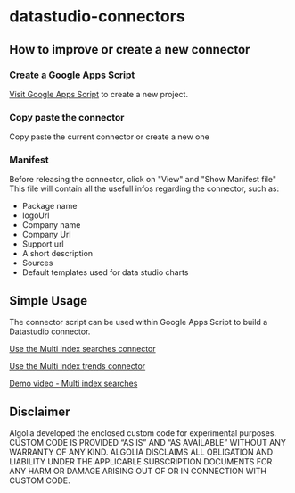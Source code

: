 # datastudio-connectors

## How to improve or create a new connector
### Create a Google Apps Script
[Visit Google Apps Script](https://script.google.com/) to create a new project.

### Copy paste the connector
Copy paste the current connector or create a new one

### Manifest
Before releasing the connector, click on "View" and "Show Manifest file"
This file will contain all the usefull infos regarding the connector, such as:
- Package name
- logoUrl
- Company name
- Company Url
- Support url
- A short description
- Sources
- Default templates used for data studio charts

## Simple Usage
The connector script can be used within Google Apps Script to build a Datastudio connector.

[Use the Multi index searches connector](https://datastudio.google.com/u/0/datasources/create?connectorId=AKfycbzGmBnAubWnJu3tTeemJ_FVE01SktAX2jsbiQXyhWs0NXAld5u9qipYedA4xdM18nEqjA)

[Use the Multi index trends connector](https://datastudio.google.com/u/0/datasources/create?connectorId=AKfycbxtzigBwaAiI2dk4zUFx64SQxZ-re9VoUgm6idEgJticw9MzSRUk3nOAKEcaq8c8jfJVw)

[Demo video - Multi index searches](https://share.getcloudapp.com/xQuA5qYd)

## Disclaimer
Algolia developed the enclosed custom code for experimental purposes. CUSTOM CODE IS PROVIDED “AS IS” AND “AS AVAILABLE” WITHOUT ANY WARRANTY OF ANY KIND. ALGOLIA DISCLAIMS ALL OBLIGATION AND LIABILITY UNDER THE APPLICABLE SUBSCRIPTION DOCUMENTS FOR ANY HARM OR DAMAGE ARISING OUT OF OR IN CONNECTION WITH CUSTOM CODE.
